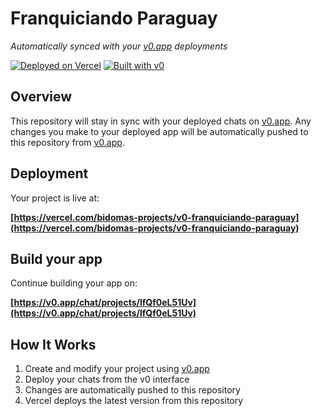 # Franquiciando Paraguay

*Automatically synced with your [v0.app](https://v0.app) deployments*

[![Deployed on Vercel](https://img.shields.io/badge/Deployed%20on-Vercel-black?style=for-the-badge&logo=vercel)](https://vercel.com/bidomas-projects/v0-franquiciando-paraguay)
[![Built with v0](https://img.shields.io/badge/Built%20with-v0.app-black?style=for-the-badge)](https://v0.app/chat/projects/lfQf0eL51Uv)

## Overview

This repository will stay in sync with your deployed chats on [v0.app](https://v0.app).
Any changes you make to your deployed app will be automatically pushed to this repository from [v0.app](https://v0.app).

## Deployment

Your project is live at:

**[https://vercel.com/bidomas-projects/v0-franquiciando-paraguay](https://vercel.com/bidomas-projects/v0-franquiciando-paraguay)**

## Build your app

Continue building your app on:

**[https://v0.app/chat/projects/lfQf0eL51Uv](https://v0.app/chat/projects/lfQf0eL51Uv)**

## How It Works

1. Create and modify your project using [v0.app](https://v0.app)
2. Deploy your chats from the v0 interface
3. Changes are automatically pushed to this repository
4. Vercel deploys the latest version from this repository